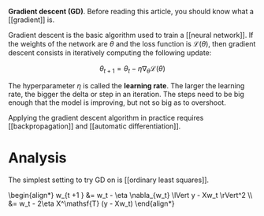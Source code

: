 **Gradient descent (GD)**. Before reading this article, you should know what a [[gradient]] is.

Gradient descent is the basic algorithm used to train a [[neural network]]. If the weights of the network are $\theta$ and the loss function is $\mathcal{L}(\theta)$, then gradient descent consists in iteratively computing the following update:

$$
\theta_{t + 1} =  \theta_t - \eta \nabla_\theta \mathcal{L}(\theta) \tag{Vanilla Gradient Descent}
$$

The hyperparameter $\eta$ is called the **learning rate**. The larger the learning rate, the bigger the delta or step in an iteration. The steps need to be big enough that the model is improving, but not so big as to overshoot.

Applying the gradient descent algorithm in practice requires [[backpropagation]] and [[automatic differentiation]].

# Analysis

The simplest setting to try GD on is [[ordinary least squares]].

\begin{align\*}
w_{t +1 } &= w_t - \eta \nabla_{w_t} \lVert y - Xw_t \rVert^2 \\\\
&= w_t - 2\eta X^\mathsf{T} (y - Xw_t)
\end{align\*}